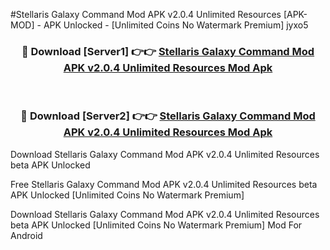 #Stellaris Galaxy Command Mod APK v2.0.4 Unlimited Resources [APK-MOD] - APK Unlocked - [Unlimited Coins No Watermark Premium] jyxo5



<div align="center">

<h3>🔴 Download [Server1] 👉👉 <a href="https://momento.my/?title=Stellaris_Galaxy_Command_Mod_APK_v2.0.4_Unlimited_Resources">Stellaris Galaxy Command Mod APK v2.0.4 Unlimited Resources Mod Apk</a></h3><br>

<h3>🔴 Download [Server2] 👉👉 <a href="https://momento.my/?title=Stellaris_Galaxy_Command_Mod_APK_v2.0.4_Unlimited_Resources">Stellaris Galaxy Command Mod APK v2.0.4 Unlimited Resources Mod Apk</a></h3>
</div>



Download Stellaris Galaxy Command Mod APK v2.0.4 Unlimited Resources beta APK Unlocked

Free Stellaris Galaxy Command Mod APK v2.0.4 Unlimited Resources beta APK Unlocked [Unlimited Coins No Watermark Premium]

Download Stellaris Galaxy Command Mod APK v2.0.4 Unlimited Resources beta APK Unlocked [Unlimited Coins No Watermark Premium] Mod For Android
